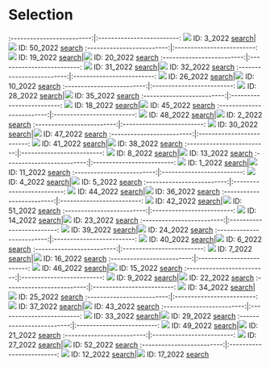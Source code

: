 # Selection

:-------------------------:|:-------------------------:
![](content/2022/3.jpg) ID: 3_2022 [search](https://images.google.com/searchbyimage?image_url=https://visualcommunicationdesign.github.io/content/2022/3.jpg)|![](content/2022/50.jpg) ID: 50_2022 [search](https://images.google.com/searchbyimage?image_url=https://visualcommunicationdesign.github.io/content/2022/50.jpg)
:-------------------------:|:-------------------------:
![](content/2022/19.jpg) ID: 19_2022 [search](https://images.google.com/searchbyimage?image_url=https://visualcommunicationdesign.github.io/content/2022/19.jpg)|![](content/2022/20.jpg) ID: 20_2022 [search](https://images.google.com/searchbyimage?image_url=https://visualcommunicationdesign.github.io/content/2022/20.jpg)
:-------------------------:|:-------------------------:
![](content/2022/31.jpg) ID: 31_2022 [search](https://images.google.com/searchbyimage?image_url=https://visualcommunicationdesign.github.io/content/2022/31.jpg)|![](content/2022/32.jpg) ID: 32_2022 [search](https://images.google.com/searchbyimage?image_url=https://visualcommunicationdesign.github.io/content/2022/32.jpg)
:-------------------------:|:-------------------------:
![](content/2022/26.jpg) ID: 26_2022 [search](https://images.google.com/searchbyimage?image_url=https://visualcommunicationdesign.github.io/content/2022/26.jpg)|![](content/2022/10.jpg) ID: 10_2022 [search](https://images.google.com/searchbyimage?image_url=https://visualcommunicationdesign.github.io/content/2022/10.jpg)
:-------------------------:|:-------------------------:
![](content/2022/28.jpg) ID: 28_2022 [search](https://images.google.com/searchbyimage?image_url=https://visualcommunicationdesign.github.io/content/2022/28.jpg)|![](content/2022/35.jpg) ID: 35_2022 [search](https://images.google.com/searchbyimage?image_url=https://visualcommunicationdesign.github.io/content/2022/35.jpg)
:-------------------------:|:-------------------------:
![](content/2022/18.jpg) ID: 18_2022 [search](https://images.google.com/searchbyimage?image_url=https://visualcommunicationdesign.github.io/content/2022/18.jpg)|![](content/2022/45.jpg) ID: 45_2022 [search](https://images.google.com/searchbyimage?image_url=https://visualcommunicationdesign.github.io/content/2022/45.jpg)
:-------------------------:|:-------------------------:
![](content/2022/48.jpg) ID: 48_2022 [search](https://images.google.com/searchbyimage?image_url=https://visualcommunicationdesign.github.io/content/2022/48.jpg)|![](content/2022/2.jpg) ID: 2_2022 [search](https://images.google.com/searchbyimage?image_url=https://visualcommunicationdesign.github.io/content/2022/2.jpg)
:-------------------------:|:-------------------------:
![](content/2022/30.jpg) ID: 30_2022 [search](https://images.google.com/searchbyimage?image_url=https://visualcommunicationdesign.github.io/content/2022/30.jpg)|![](content/2022/47.jpg) ID: 47_2022 [search](https://images.google.com/searchbyimage?image_url=https://visualcommunicationdesign.github.io/content/2022/47.jpg)
:-------------------------:|:-------------------------:
![](content/2022/41.jpg) ID: 41_2022 [search](https://images.google.com/searchbyimage?image_url=https://visualcommunicationdesign.github.io/content/2022/41.jpg)|![](content/2022/38.jpg) ID: 38_2022 [search](https://images.google.com/searchbyimage?image_url=https://visualcommunicationdesign.github.io/content/2022/38.jpg)
:-------------------------:|:-------------------------:
![](content/2022/8.jpg) ID: 8_2022 [search](https://images.google.com/searchbyimage?image_url=https://visualcommunicationdesign.github.io/content/2022/8.jpg)|![](content/2022/13.jpg) ID: 13_2022 [search](https://images.google.com/searchbyimage?image_url=https://visualcommunicationdesign.github.io/content/2022/13.jpg)
:-------------------------:|:-------------------------:
![](content/2022/1.jpg) ID: 1_2022 [search](https://images.google.com/searchbyimage?image_url=https://visualcommunicationdesign.github.io/content/2022/1.jpg)|![](content/2022/11.jpg) ID: 11_2022 [search](https://images.google.com/searchbyimage?image_url=https://visualcommunicationdesign.github.io/content/2022/11.jpg)
:-------------------------:|:-------------------------:
![](content/2022/4.jpg) ID: 4_2022 [search](https://images.google.com/searchbyimage?image_url=https://visualcommunicationdesign.github.io/content/2022/4.jpg)|![](content/2022/5.jpg) ID: 5_2022 [search](https://images.google.com/searchbyimage?image_url=https://visualcommunicationdesign.github.io/content/2022/5.jpg)
:-------------------------:|:-------------------------:
![](content/2022/44.jpg) ID: 44_2022 [search](https://images.google.com/searchbyimage?image_url=https://visualcommunicationdesign.github.io/content/2022/44.jpg)|![](content/2022/36.jpg) ID: 36_2022 [search](https://images.google.com/searchbyimage?image_url=https://visualcommunicationdesign.github.io/content/2022/36.jpg)
:-------------------------:|:-------------------------:
![](content/2022/42.jpg) ID: 42_2022 [search](https://images.google.com/searchbyimage?image_url=https://visualcommunicationdesign.github.io/content/2022/42.jpg)|![](content/2022/51.jpg) ID: 51_2022 [search](https://images.google.com/searchbyimage?image_url=https://visualcommunicationdesign.github.io/content/2022/51.jpg)
:-------------------------:|:-------------------------:
![](content/2022/14.jpg) ID: 14_2022 [search](https://images.google.com/searchbyimage?image_url=https://visualcommunicationdesign.github.io/content/2022/14.jpg)|![](content/2022/23.jpg) ID: 23_2022 [search](https://images.google.com/searchbyimage?image_url=https://visualcommunicationdesign.github.io/content/2022/23.jpg)
:-------------------------:|:-------------------------:
![](content/2022/39.jpg) ID: 39_2022 [search](https://images.google.com/searchbyimage?image_url=https://visualcommunicationdesign.github.io/content/2022/39.jpg)|![](content/2022/24.jpg) ID: 24_2022 [search](https://images.google.com/searchbyimage?image_url=https://visualcommunicationdesign.github.io/content/2022/24.jpg)
:-------------------------:|:-------------------------:
![](content/2022/40.jpg) ID: 40_2022 [search](https://images.google.com/searchbyimage?image_url=https://visualcommunicationdesign.github.io/content/2022/40.jpg)|![](content/2022/6.jpg) ID: 6_2022 [search](https://images.google.com/searchbyimage?image_url=https://visualcommunicationdesign.github.io/content/2022/6.jpg)
:-------------------------:|:-------------------------:
![](content/2022/7.jpg) ID: 7_2022 [search](https://images.google.com/searchbyimage?image_url=https://visualcommunicationdesign.github.io/content/2022/7.jpg)|![](content/2022/16.jpg) ID: 16_2022 [search](https://images.google.com/searchbyimage?image_url=https://visualcommunicationdesign.github.io/content/2022/16.jpg)
:-------------------------:|:-------------------------:
![](content/2022/46.jpg) ID: 46_2022 [search](https://images.google.com/searchbyimage?image_url=https://visualcommunicationdesign.github.io/content/2022/46.jpg)|![](content/2022/15.jpg) ID: 15_2022 [search](https://images.google.com/searchbyimage?image_url=https://visualcommunicationdesign.github.io/content/2022/15.jpg)
:-------------------------:|:-------------------------:
![](content/2022/9.jpg) ID: 9_2022 [search](https://images.google.com/searchbyimage?image_url=https://visualcommunicationdesign.github.io/content/2022/9.jpg)|![](content/2022/22.jpg) ID: 22_2022 [search](https://images.google.com/searchbyimage?image_url=https://visualcommunicationdesign.github.io/content/2022/22.jpg)
:-------------------------:|:-------------------------:
![](content/2022/34.jpg) ID: 34_2022 [search](https://images.google.com/searchbyimage?image_url=https://visualcommunicationdesign.github.io/content/2022/34.jpg)|![](content/2022/25.jpg) ID: 25_2022 [search](https://images.google.com/searchbyimage?image_url=https://visualcommunicationdesign.github.io/content/2022/25.jpg)
:-------------------------:|:-------------------------:
![](content/2022/37.jpg) ID: 37_2022 [search](https://images.google.com/searchbyimage?image_url=https://visualcommunicationdesign.github.io/content/2022/37.jpg)|![](content/2022/43.jpg) ID: 43_2022 [search](https://images.google.com/searchbyimage?image_url=https://visualcommunicationdesign.github.io/content/2022/43.jpg)
:-------------------------:|:-------------------------:
![](content/2022/33.jpg) ID: 33_2022 [search](https://images.google.com/searchbyimage?image_url=https://visualcommunicationdesign.github.io/content/2022/33.jpg)|![](content/2022/29.jpg) ID: 29_2022 [search](https://images.google.com/searchbyimage?image_url=https://visualcommunicationdesign.github.io/content/2022/29.jpg)
:-------------------------:|:-------------------------:
![](content/2022/49.jpg) ID: 49_2022 [search](https://images.google.com/searchbyimage?image_url=https://visualcommunicationdesign.github.io/content/2022/49.jpg)|![](content/2022/21.jpg) ID: 21_2022 [search](https://images.google.com/searchbyimage?image_url=https://visualcommunicationdesign.github.io/content/2022/21.jpg)
:-------------------------:|:-------------------------:
![](content/2022/27.jpg) ID: 27_2022 [search](https://images.google.com/searchbyimage?image_url=https://visualcommunicationdesign.github.io/content/2022/27.jpg)|![](content/2022/52.jpg) ID: 52_2022 [search](https://images.google.com/searchbyimage?image_url=https://visualcommunicationdesign.github.io/content/2022/52.jpg)
:-------------------------:|:-------------------------:
![](content/2022/12.jpg) ID: 12_2022 [search](https://images.google.com/searchbyimage?image_url=https://visualcommunicationdesign.github.io/content/2022/12.jpg)|![](content/2022/17.jpg) ID: 17_2022 [search](https://images.google.com/searchbyimage?image_url=https://visualcommunicationdesign.github.io/content/2022/17.jpg)

